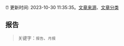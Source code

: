 :alarm_clock: 更新时间: 2023-10-30 11:35:35。[文章来源](/README.md)、[文章分类](/TAGS.md)

## 报告


> 关键字：`报告`、`月报`



